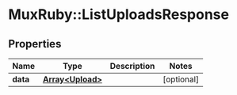 # MuxRuby::ListUploadsResponse

## Properties
Name | Type | Description | Notes
------------ | ------------- | ------------- | -------------
**data** | [**Array&lt;Upload&gt;**](Upload.md) |  | [optional] 


